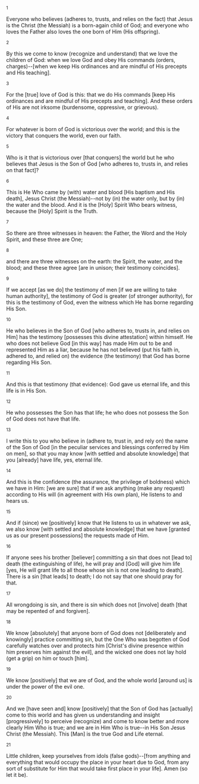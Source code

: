 <sup>1</sup> 

Everyone who believes (adheres to, trusts, and relies on the fact) that Jesus is the Christ (the Messiah) is a born-again child of God; and everyone who loves the Father also loves the one born of Him (His offspring). 

<sup>2</sup> 

By this we come to know (recognize and understand) that we love the children of God: when we love God and obey His commands (orders, charges)--[when we keep His ordinances and are mindful of His precepts and His teaching]. 

<sup>3</sup> 

For the [true] love of God is this: that we do His commands [keep His ordinances and are mindful of His precepts and teaching]. And these orders of His are not irksome (burdensome, oppressive, or grievous). 

<sup>4</sup> 

For whatever is born of God is victorious over the world; and this is the victory that conquers the world, even our faith. 

<sup>5</sup> 

Who is it that is victorious over [that conquers] the world but he who believes that Jesus is the Son of God [who adheres to, trusts in, and relies on that fact]? 

<sup>6</sup> 

This is He Who came by (with) water and blood [His baptism and His death], Jesus Christ (the Messiah)--not by (in) the water only, but by (in) the water and the blood. And it is the [Holy] Spirit Who bears witness, because the [Holy] Spirit is the Truth. 

<sup>7</sup> 

So there are three witnesses in heaven: the Father, the Word and the Holy Spirit, and these three are One; 

<sup>8</sup> 

and there are three witnesses on the earth: the Spirit, the water, and the blood; and these three agree [are in unison; their testimony coincides]. 

<sup>9</sup> 

If we accept [as we do] the testimony of men [if we are willing to take human authority], the testimony of God is greater (of stronger authority), for this is the testimony of God, even the witness which He has borne regarding His Son. 

<sup>10</sup> 

He who believes in the Son of God [who adheres to, trusts in, and relies on Him] has the testimony [possesses this divine attestation] within himself. He who does not believe God [in this way] has made Him out to be and represented Him as a liar, because he has not believed (put his faith in, adhered to, and relied on) the evidence (the testimony) that God has borne regarding His Son. 

<sup>11</sup> 

And this is that testimony (that evidence): God gave us eternal life, and this life is in His Son. 

<sup>12</sup> 

He who possesses the Son has that life; he who does not possess the Son of God does not have that life. 

<sup>13</sup> 

I write this to you who believe in (adhere to, trust in, and rely on) the name of the Son of God [in the peculiar services and blessings conferred by Him on men], so that you may know [with settled and absolute knowledge] that you [already] have life, yes, eternal life. 

<sup>14</sup> 

And this is the confidence (the assurance, the privilege of boldness) which we have in Him: [we are sure] that if we ask anything (make any request) according to His will (in agreement with His own plan), He listens to and hears us. 

<sup>15</sup> 

And if (since) we [positively] know that He listens to us in whatever we ask, we also know [with settled and absolute knowledge] that we have [granted us as our present possessions] the requests made of Him. 

<sup>16</sup> 

If anyone sees his brother [believer] committing a sin that does not [lead to] death (the extinguishing of life), he will pray and [God] will give him life [yes, He will grant life to all those whose sin is not one leading to death]. There is a sin [that leads] to death; I do not say that one should pray for that. 

<sup>17</sup> 

All wrongdoing is sin, and there is sin which does not [involve] death [that may be repented of and forgiven]. 

<sup>18</sup> 

We know [absolutely] that anyone born of God does not [deliberately and knowingly] practice committing sin, but the One Who was begotten of God carefully watches over and protects him [Christ's divine presence within him preserves him against the evil], and the wicked one does not lay hold (get a grip) on him or touch [him]. 

<sup>19</sup> 

We know [positively] that we are of God, and the whole world [around us] is under the power of the evil one. 

<sup>20</sup> 

And we [have seen and] know [positively] that the Son of God has [actually] come to this world and has given us understanding and insight [progressively] to perceive (recognize) and come to know better and more clearly Him Who is true; and we are in Him Who is true--in His Son Jesus Christ (the Messiah). This [Man] is the true God and Life eternal. 

<sup>21</sup> 

Little children, keep yourselves from idols (false gods)--[from anything and everything that would occupy the place in your heart due to God, from any sort of substitute for Him that would take first place in your life]. Amen (so let it be).